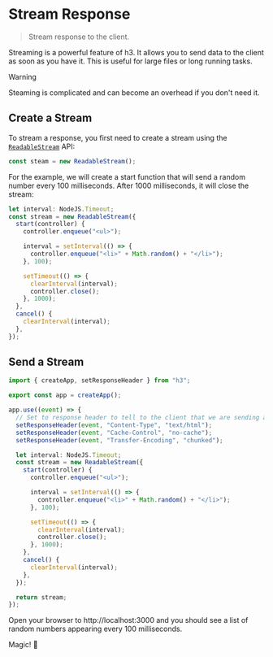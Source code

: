 # Stream Response

> Stream response to the client.

Streaming is a powerful feature of h3. It allows you to send data to the client as soon as you have it. This is useful for large files or long running tasks.

> [!WARNING]
> Steaming is complicated and can become an overhead if you don't need it.

## Create a Stream

To stream a response, you first need to create a stream using the [`ReadableStream`](https://developer.mozilla.org/en-US/docs/Web/API/ReadableStream) API:

```ts
const steam = new ReadableStream();
```

For the example, we will create a start function that will send a random number every 100 milliseconds. After 1000 milliseconds, it will close the stream:

```ts
let interval: NodeJS.Timeout;
const stream = new ReadableStream({
  start(controller) {
    controller.enqueue("<ul>");

    interval = setInterval(() => {
      controller.enqueue("<li>" + Math.random() + "</li>");
    }, 100);

    setTimeout(() => {
      clearInterval(interval);
      controller.close();
    }, 1000);
  },
  cancel() {
    clearInterval(interval);
  },
});
```

## Send a Stream

```ts
import { createApp, setResponseHeader } from "h3";

export const app = createApp();

app.use((event) => {
  // Set to response header to tell to the client that we are sending a stream.
  setResponseHeader(event, "Content-Type", "text/html");
  setResponseHeader(event, "Cache-Control", "no-cache");
  setResponseHeader(event, "Transfer-Encoding", "chunked");

  let interval: NodeJS.Timeout;
  const stream = new ReadableStream({
    start(controller) {
      controller.enqueue("<ul>");

      interval = setInterval(() => {
        controller.enqueue("<li>" + Math.random() + "</li>");
      }, 100);

      setTimeout(() => {
        clearInterval(interval);
        controller.close();
      }, 1000);
    },
    cancel() {
      clearInterval(interval);
    },
  });

  return stream;
});
```

Open your browser to http://localhost:3000 and you should see a list of random numbers appearing every 100 milliseconds.

Magic! 🎉
